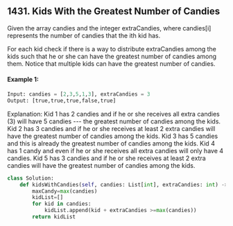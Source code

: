## 1431. Kids With the Greatest Number of Candies

Given the array candies and the integer extraCandies, where candies[i] represents the number of candies that the ith kid has.

For each kid check if there is a way to distribute extraCandies among the kids such that he or she can have the greatest number of candies among them. Notice that multiple kids can have the greatest number of candies.

 

#### Example 1:
```python
Input: candies = [2,3,5,1,3], extraCandies = 3
Output: [true,true,true,false,true] 
```
Explanation: 
Kid 1 has 2 candies and if he or she receives all extra candies (3) will have 5 candies --- the greatest number of candies among the kids. 
Kid 2 has 3 candies and if he or she receives at least 2 extra candies will have the greatest number of candies among the kids. 
Kid 3 has 5 candies and this is already the greatest number of candies among the kids. 
Kid 4 has 1 candy and even if he or she receives all extra candies will only have 4 candies. 
Kid 5 has 3 candies and if he or she receives at least 2 extra candies will have the greatest number of candies among the kids.

```python
class Solution:
    def kidsWithCandies(self, candies: List[int], extraCandies: int) -> List[bool]:
        maxCandy=max(candies)
        kidList=[]
        for kid in candies:
            kidList.append(kid + extraCandies >=max(candies))
        return kidList
             
```
